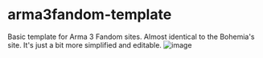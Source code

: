 # arma3fandom-template
Basic template for Arma 3 Fandom sites. Almost identical to the Bohemia's site. It's just a bit more simplified and editable.
![image](https://github.com/jellykunn/arma3fandom-template/assets/132174507/db1023ba-02d5-4cb2-9a49-a2dd4b3cdd7c)
